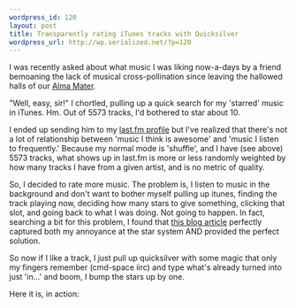 ```yaml
--- 
wordpress_id: 120
layout: post
title: Transparently rating iTunes tracks with Quicksilver
wordpress_url: http://wp.serialized.net/?p=120
---
```

<p>I was recently asked about what music I was liking now-a-days by a friend bemoaning the lack of musical cross-pollination since leaving the hallowed halls of our <a href="http://ucla.edu">Alma Mater</a>. </p>

<p>"Well, easy, sir!" I chortled, pulling up a quick search for my 'starred' music in iTunes. Hm. Out of 5573 tracks, I'd bothered to star about 10. </p>

<p>I ended up sending him to my <a href="http://www.last.fm/user/jbarratt/">last.fm profile</a> but I've realized that there's not a lot of relationship between 'music I think is awesome' and 'music I listen to frequently.' Because my normal mode is 'shuffle', and I have (see above) 5573 tracks, what shows up in last.fm is more or less randomly weighted by how many tracks I have from a given artist, and is no metric of quality.</p>

<p>So, I decided to rate more music. The problem is, I listen to music in the background and don't want to bother myself pulling up itunes, finding the track playing now, deciding how many stars to give something, clicking that slot, and going back to what I was doing. Not going to happen. In fact, searching a bit for this problem, I found that <a href="http://www.lowest-common-denominator.com/2007/10/itunes_quicksilver_if_you_like.php">this blog article</a> perfectly captured both my annoyance at the star system <span class="caps">AND </span>provided the perfect solution. </p>

<p>So now if I like a track, I just pull up quicksilver with some magic that only my fingers remember (cmd-space iirc) and type what's already turned into just 'in...' and boom, I bump the stars up by one.</p>

<p>Here it is, in action:<br />
<img src="http://drop.serialized.net/Results.jpg" alt="" /></p>
